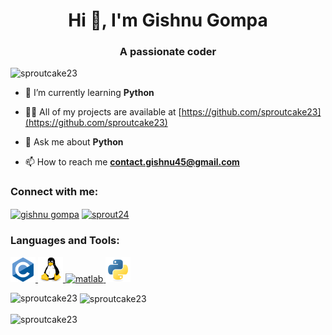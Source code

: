 <h1 align="center">Hi 👋, I'm Gishnu Gompa</h1>
<h3 align="center">A passionate coder</h3>

<p align="left"> <img src="https://komarev.com/ghpvc/?username=sproutcake23&label=Profile%20views&color=0e75b6&style=flat" alt="sproutcake23" /> </p>

- 🌱 I’m currently learning **Python**

- 👨‍💻 All of my projects are available at [https://github.com/sproutcake23](https://github.com/sproutcake23)

- 💬 Ask me about **Python**

- 📫 How to reach me **contact.gishnu45@gmail.com**

<h3 align="left">Connect with me:</h3>
<p align="left">
<a href="https://linkedin.com/in/gishnu gompa" target="blank"><img align="center" src="https://raw.githubusercontent.com/rahuldkjain/github-profile-readme-generator/master/src/images/icons/Social/linked-in-alt.svg" alt="gishnu gompa" height="30" width="40" /></a>
<a href="https://www.hackerrank.com/sprout24" target="blank"><img align="center" src="https://raw.githubusercontent.com/rahuldkjain/github-profile-readme-generator/master/src/images/icons/Social/hackerrank.svg" alt="sprout24" height="30" width="40" /></a>
</p>

<h3 align="left">Languages and Tools:</h3>
<p align="left"> <a href="https://www.cprogramming.com/" target="_blank" rel="noreferrer"> <img src="https://raw.githubusercontent.com/devicons/devicon/master/icons/c/c-original.svg" alt="c" width="40" height="40"/> </a> <a href="https://www.linux.org/" target="_blank" rel="noreferrer"> <img src="https://raw.githubusercontent.com/devicons/devicon/master/icons/linux/linux-original.svg" alt="linux" width="40" height="40"/> </a> <a href="https://www.mathworks.com/" target="_blank" rel="noreferrer"> <img src="https://upload.wikimedia.org/wikipedia/commons/2/21/Matlab_Logo.png" alt="matlab" width="40" height="40"/> </a> <a href="https://www.python.org" target="_blank" rel="noreferrer"> <img src="https://raw.githubusercontent.com/devicons/devicon/master/icons/python/python-original.svg" alt="python" width="40" height="40"/> </a> </p>

<p><img align="left" src="https://github-readme-stats.vercel.app/api/top-langs?username=sproutcake23&show_icons=true&locale=en&layout=compact" alt="sproutcake23" /></p>

<p>&nbsp;<img align="center" src="https://github-readme-stats.vercel.app/api?username=sproutcake23&show_icons=true&locale=en" alt="sproutcake23" /></p>

<p><img align="center" src="https://github-readme-streak-stats.herokuapp.com/?user=sproutcake23&" alt="sproutcake23" /></p>

